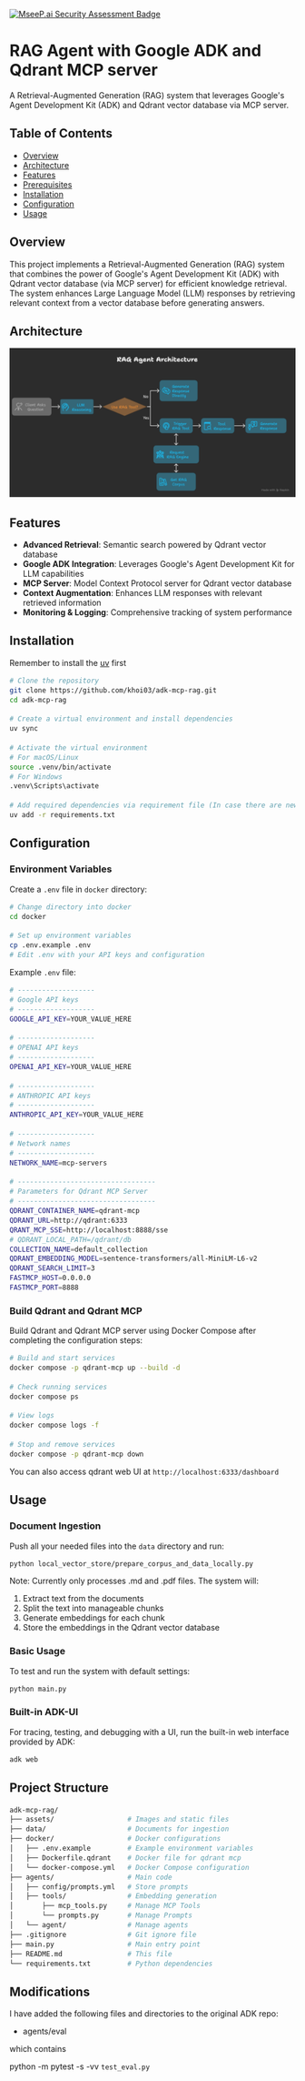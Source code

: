 [![MseeP.ai Security Assessment Badge](https://mseep.net/pr/khoi03-adk-mcp-rag-badge.png)](https://mseep.ai/app/khoi03-adk-mcp-rag)

# RAG Agent with Google ADK and Qdrant MCP server

A Retrieval-Augmented Generation (RAG) system that leverages Google's Agent Development Kit (ADK) and Qdrant vector database via MCP server.

## Table of Contents
- [Overview](#overview)
- [Architecture](#architecture)
- [Features](#features)
- [Prerequisites](#prerequisites)
- [Installation](#installation)
- [Configuration](#configuration)
- [Usage](#usage)

## Overview

This project implements a Retrieval-Augmented Generation (RAG) system that combines the power of Google's Agent Development Kit (ADK) with Qdrant vector database (via MCP server) for efficient knowledge retrieval. The system enhances Large Language Model (LLM) responses by retrieving relevant context from a vector database before generating answers.

## Architecture
![architecture](./assets/RAG_Agent_Architecture.png)

## Features

- **Advanced Retrieval**: Semantic search powered by Qdrant vector database
- **Google ADK Integration**: Leverages Google's Agent Development Kit for LLM capabilities
- **MCP Server**: Model Context Protocol server for Qdrant vector database
- **Context Augmentation**: Enhances LLM responses with relevant retrieved information
- **Monitoring & Logging**: Comprehensive tracking of system performance

## Installation

Remember to install the [uv](https://docs.astral.sh/uv/getting-started/installation/) first
```bash
# Clone the repository
git clone https://github.com/khoi03/adk-mcp-rag.git
cd adk-mcp-rag

# Create a virtual environment and install dependencies
uv sync

# Activate the virtual environment
# For macOS/Linux
source .venv/bin/activate
# For Windows
.venv\Scripts\activate

# Add required dependencies via requirement file (In case there are new libs)
uv add -r requirements.txt
```

## Configuration

### Environment Variables

Create a `.env` file in `docker` directory:

```bash
# Change directory into docker
cd docker

# Set up environment variables
cp .env.example .env
# Edit .env with your API keys and configuration
```

Example `.env` file:
```bash
# -------------------
# Google API keys
# -------------------
GOOGLE_API_KEY=YOUR_VALUE_HERE

# -------------------
# OPENAI API keys
# -------------------
OPENAI_API_KEY=YOUR_VALUE_HERE

# -------------------
# ANTHROPIC API keys
# -------------------
ANTHROPIC_API_KEY=YOUR_VALUE_HERE

# -------------------
# Network names
# -------------------
NETWORK_NAME=mcp-servers

# ----------------------------------
# Parameters for Qdrant MCP Server 
# ----------------------------------
QDRANT_CONTAINER_NAME=qdrant-mcp
QDRANT_URL=http://qdrant:6333
QRANT_MCP_SSE=http://localhost:8888/sse
# QDRANT_LOCAL_PATH=/qdrant/db
COLLECTION_NAME=default_collection
QDRANT_EMBEDDING_MODEL=sentence-transformers/all-MiniLM-L6-v2
QDRANT_SEARCH_LIMIT=3
FASTMCP_HOST=0.0.0.0
FASTMCP_PORT=8888
```

### Build Qdrant and Qdrant MCP
Build Qdrant and Qdrant MCP server using Docker Compose after completing the configuration steps:

```bash
# Build and start services
docker compose -p qdrant-mcp up --build -d

# Check running services
docker compose ps

# View logs
docker compose logs -f

# Stop and remove services
docker compose -p qdrant-mcp down
```

You can also access qdrant web UI at `http://localhost:6333/dashboard`

## Usage

### Document Ingestion
Push all your needed files into the `data` directory and run:

```bash
python local_vector_store/prepare_corpus_and_data_locally.py
```
Note: Currently only processes .md and .pdf files. The system will:

1. Extract text from the documents
2. Split the text into manageable chunks
3. Generate embeddings for each chunk
4. Store the embeddings in the Qdrant vector database

### Basic Usage
To test and run the system with default settings:

```bash
python main.py
```

### Built-in ADK-UI
For tracing, testing, and debugging with a UI, run the built-in web interface provided by ADK:

```bash
adk web
```

## Project Structure

```bash
adk-mcp-rag/
├── assets/                  # Images and static files
├── data/                    # Documents for ingestion
├── docker/                  # Docker configurations
│   ├── .env.example         # Example environment variables
│   ├── Dockerfile.qdrant    # Docker file for qdrant mcp
│   └── docker-compose.yml   # Docker Compose configuration
├── agents/                  # Main code
│   ├── config/prompts.yml   # Store prompts
│   ├── tools/               # Embedding generation
│       ├── mcp_tools.py     # Manage MCP Tools
│       └── prompts.py       # Manage Prompts
│   └── agent/               # Manage agents
├── .gitignore               # Git ignore file
├── main.py                  # Main entry point
├── README.md                # This file
└── requirements.txt         # Python dependencies
```

## Modifications

I have added the following files and directories to the original ADK repo:
- agents/eval

which contains 

python -m pytest -s -vv `test_eval.py` 

